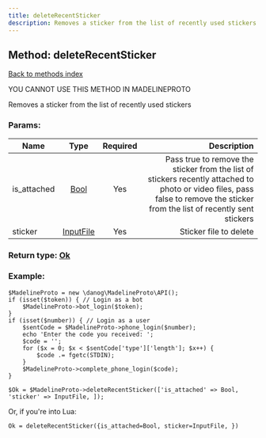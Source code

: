 ```yaml
---
title: deleteRecentSticker
description: Removes a sticker from the list of recently used stickers
---
```

## Method: deleteRecentSticker  
[Back to methods index](index.md)


YOU CANNOT USE THIS METHOD IN MADELINEPROTO


Removes a sticker from the list of recently used stickers

### Params:

| Name     |    Type       | Required | Description |
|----------|:-------------:|:--------:|------------:|
|is\_attached|[Bool](../types/Bool.md) | Yes|Pass true to remove the sticker from the list of stickers recently attached to photo or video files, pass false to remove the sticker from the list of recently sent stickers|
|sticker|[InputFile](../types/InputFile.md) | Yes|Sticker file to delete|


### Return type: [Ok](../types/Ok.md)

### Example:


```
$MadelineProto = new \danog\MadelineProto\API();
if (isset($token)) { // Login as a bot
    $MadelineProto->bot_login($token);
}
if (isset($number)) { // Login as a user
    $sentCode = $MadelineProto->phone_login($number);
    echo 'Enter the code you received: ';
    $code = '';
    for ($x = 0; $x < $sentCode['type']['length']; $x++) {
        $code .= fgetc(STDIN);
    }
    $MadelineProto->complete_phone_login($code);
}

$Ok = $MadelineProto->deleteRecentSticker(['is_attached' => Bool, 'sticker' => InputFile, ]);
```

Or, if you're into Lua:

```
Ok = deleteRecentSticker({is_attached=Bool, sticker=InputFile, })
```

